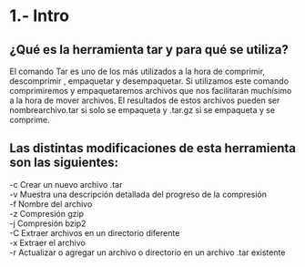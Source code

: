 # 1.- Intro
## ¿Qué es la herramienta tar y para qué se utiliza?
El comando Tar es uno de los más utilizados a la hora de comprimir, descomprimir , empaquetar y desempaquetar. Si utilizamos este comando comprimiremos y empaquetaremos archivos que nos facilitarán muchísimo a la hora de mover archivos.
El resultados de estos archivos  pueden ser  nombrearchivo.tar si solo se empaqueta y .tar.gz si se empaqueta y se comprime.
## Las distintas modificaciones de esta herramienta son las siguientes:
-c	Crear un nuevo archivo .tar <br>
-v	Muestra una descripción detallada del progreso de la compresión<br>
-f	Nombre del archivo<br>
-z	Compresión gzip<br>
-j	Compresión bzip2<br>
-C	Extraer archivos en un directorio diferente<br>
-x	Extraer el archivo<br>
-r	Actualizar o agregar un archivo o directorio en un archivo .tar existente

